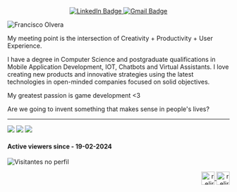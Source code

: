 

<div id="badges" align="center">
  <a href="https://www.linkedin.com/in/francisco-olvera-relirk/"  target="_blank">
    <img src="https://img.shields.io/badge/LinkedIn-000000?style=for-the-badge&logo=linkedin&logoColor=white" alt="LinkedIn Badge"/>
  </a>
  <a href="mailto:olverajunior2014@gmail.com"  target="_blank">
    <img src="https://img.shields.io/badge/olverajunior2014%40gmail.com-Gmail-000000?style=for-the-badge&logo=gmail&logoColor=000000" alt="Gmail Badge"/>
  </a>
</div>

![Francisco Olvera](https://github.com/Relirk/Relirk/assets/8285478/0116df17-2dac-4179-8861-f08f4b6762f1)

My meeting point is the intersection of Creativity + Productivity + User Experience.

I have a degree in Computer Science and postgraduate qualifications in Mobile Application Development, IOT, Chatbots and Virtual Assistants. I love creating new products and innovative strategies using the latest technologies in open-minded companies focused on solid objectives.

My greatest passion is game development <3

Are we going to invent something that makes sense in people's lives?

---

![](http://github-profile-summary-cards.vercel.app/api/cards/profile-details?username=relirk&theme=gotham)
![](http://github-profile-summary-cards.vercel.app/api/cards/repos-per-language?username=relirk&theme=gotham)
![](http://github-profile-summary-cards.vercel.app/api/cards/stats?username=relirk&theme=gotham)

<div align="left" dir="center">
  <div align="left">
    <h4>Active viewers since - 19-02-2024</h4>
  </div>

  <img
    src="https://profile-counter.glitch.me/relirk/count.svg"
    alt="Visitantes no perfil"
  />
</div>

<div align="right">
  <a href="https://codepen.io/relirk" target="blank">
    <img align="center" src="https://cdn.jsdelivr.net/npm/simple-icons@3.0.1/icons/codepen.svg" alt="relirk" height="30" width="30" />
  </a>
  <a href="https://instagram.com/relirk.games" target="_blank">
    <img align="center" src="https://cdn.jsdelivr.net/npm/simple-icons@3.0.1/icons/instagram.svg" alt="relirk" height="30" width="30" />
  </a>
</div>


